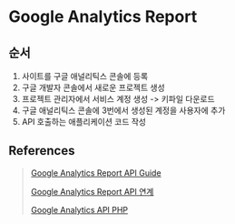 # Google Analytics Report

## 순서

1. 사이트를 구글 애널리틱스 콘솔에 등록
2. 구글 개발자 콘솔에서 새로운 프로젝트 생성
3. 프로젝트 관리자에서 서비스 계정 생성 -> 키파일 다운로드
4. 구글 애널리틱스 콘솔에 3번에서 생성된 계정을 사용자에 추가
5. API 호출하는 애플리케이션 코드 작성

## References

> [Google Analytics Report API Guide](https://developers.google.com/analytics/devguides/reporting/core/v4)
>
> [Google Analytics Report API 연계](https://jehuipark.github.io/study/ga_report_api_guide)
> 
> [Google Analytics API PHP](http://gameb.co.kr/731)
